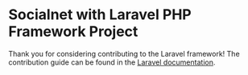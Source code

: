 # Socialnet with Laravel PHP Framework Project

 
Thank you for considering contributing to the Laravel framework! The contribution guide can be found in the [Laravel documentation](http://laravel.com/docs/contributions).
